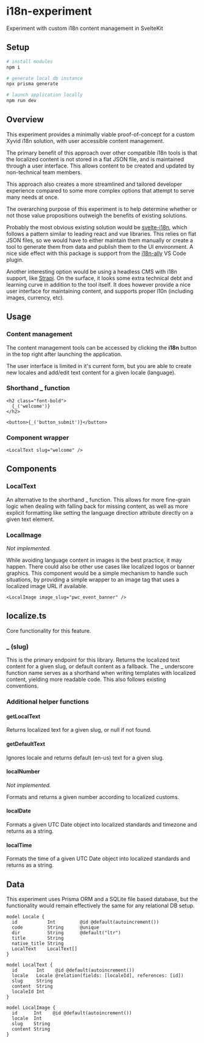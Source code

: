 # i18n-experiment
Experiment with custom i18n content management in SvelteKit

## Setup
```bash
# install modules 
npm i

# generate local db instance
npx prisma generate

# launch application locally
npm run dev
```

## Overview
This experiment provides a minimally viable proof-of-concept for a custom Xyvid i18n solution, with user accessible content management. 

The primary benefit of this approach over other compatible i18n tools is that the localized content is not stored in a flat JSON file, and is maintained through a user interface. This allows content to be created and updated by non-technical team members. 

This approach also creates a more streamlined and tailored developer experience compared to some more complex options that attempt to serve many needs at once. 

The overarching purpose of this experiment is to help determine whether or not those value propositions outweigh the benefits of existing solutions.

Probably the most obvious existing solution would be [svelte-i18n](https://github.com/kaisermann/svelte-i18n), which follows a pattern similar to leading react and vue libraries. This relies on flat JSON files, so we would have to either maintain them manually or create a tool to generate them from data and publish them to the UI environment. A nice side effect with this package is support from the [i18n-ally](https://github.com/lokalise/i18n-ally) VS Code plugin.

Another interesting option would be using a headless CMS with i18n support, like [Strapi](https://strapi.io/blog/building-applications-for-an-international-audience-using-strapi-i18n-plugin). On the surface, it looks some extra technical debt and learning curve in addition to the tool itself. It does however provide a nice user interface for maintaining content, and supports proper l10n (including images, currency, etc).

## Usage
### Content management
The content management tools can be accessed by clicking the __i18n__ button in the top right after launching the application. 

The user interface is limited in it's current form, but you are able to create new locales and add/edit text content for a given locale (language).

### Shorthand _ function
```
<h2 class="font-bold">
  {_('welcome')}
</h2>

<button>{_('button_submit')}</button>
```

### Component wrapper
```
<LocalText slug="welcome" />
```

## Components 
### LocalText
An alternative to the shorthand _ function. This allows for more fine-grain logic when dealing with falling back for missing content, as well as more explicit formatting like setting the language direction attribute directly on a given text element. 

### LocalImage
*Not implemented.*

While avoiding language content in images is the best practice, it may happen. There could also be other use cases like localized logos or banner graphics.
This component would be a simple mechanism to handle such situations, by providing a simple wrapper to an image tag that uses a localized image URL if available.

```
<LocalImage image_slug="pwc_event_banner" />
```

## localize.ts
Core functionality for this feature. 

### _ (slug)
This is the primary endpoint for this library. 
Returns the localized text content for a given slug, or default content as a fallback.
The _ underscore function name serves as a shorthand when writing templates with localized content, yielding more readable code. This also follows existing conventions.

### Additional helper functions
#### getLocalText
Returns localized text for a given slug, or null if not found.

#### getDefaultText
Ignores locale and returns default (en-us) text for a given slug.

#### localNumber
*Not implemented.*

Formats and returns a given number according to localized customs. 

#### localDate
Formats a given UTC Date object into localized standards and timezone and returns as a string.

#### localTime
Formats the time of a given UTC Date object into localized standards and returns as a string.

## Data
This experiment uses Prisma ORM and a SQLite file based database, but the functionality would remain effectively the same for any relational DB setup. 

```
model Locale {
  id           Int         @id @default(autoincrement())
  code         String      @unique
  dir          String      @default("ltr")
  title        String
  native_title String
  LocalText    LocalText[]
}

model LocalText {
  id       Int    @id @default(autoincrement())
  locale   Locale @relation(fields: [localeId], references: [id])
  slug     String
  content  String
  localeId Int
}

model LocalImage {
  id      Int    @id @default(autoincrement())
  locale  Int
  slug    String
  content String
}
```
